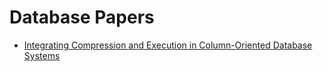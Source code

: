 # Database Papers

- [Integrating Compression and Execution in Column-Oriented Database Systems](./database/Integrating%20Compression%20and%20Execution%20in%20Column-Oriented%20Database%20Systems.pdf)
